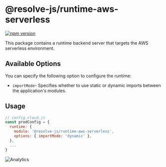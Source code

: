 # **@resolve-js/runtime-aws-serverless**

[![npm version](https://badge.fury.io/js/%40resolve-js%2Fruntime.svg)](https://badge.fury.io/js/%40resolve-js%2Fruntime-aws-serverless)

This package contains a runtime backend server that targets the AWS serverless environment.

## Available Options

You can specify the following option to configure the runtime:

- `importMode`- Specifies whether to use static or dynamic imports between the application's modules.

## Usage

```js
// config.cloud.js
const prodConfig = {
  runtime: {
    module: '@resolve-js/runtime-aws-serverless',
    options: { importMode: 'dynamic' },
  },
  ...
}
```

![Analytics](https://ga-beacon.appspot.com/UA-118635726-1/packages-resolve-runtime-aws-serverless-readme?pixel)
